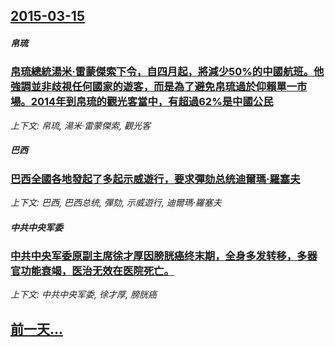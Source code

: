 ## [2015-03-15](/news/2015/03/15/index.md)

##### 帛琉
### [帛琉總統湯米·雷蒙傑索下令，自四月起，將減少50%的中國航班。他強調並非歧視任何國家的遊客，而是為了避免帛琉過於仰賴單一市場。2014年到帛琉的觀光客當中，有超過62%是中國公民](/news/2015/03/15/帛琉總統湯米-雷蒙傑索下令-自四月起-將減少50-的中國航班-他強調並非歧視任何國家的遊客-而是為了避免帛琉過於仰賴單一.md)
_上下文: 帛琉, 湯米·雷蒙傑索, 觀光客_

##### 巴西
### [巴西全國各地發起了多起示威遊行，要求彈劾总统迪爾瑪·羅塞夫](/news/2015/03/15/巴西全國各地發起了多起示威遊行-要求彈劾总统迪爾瑪-羅塞夫.md)
_上下文: 巴西, 巴西总统, 彈劾, 示威遊行, 迪爾瑪·羅塞夫_

##### 中共中央军委
### [中共中央军委原副主席徐才厚因膀胱癌终末期，全身多发转移，多器官功能衰竭，医治无效在医院死亡。 ](/news/2015/03/15/中共中央军委原副主席徐才厚因膀胱癌终末期-全身多发转移-多器官功能衰竭-医治无效在医院死亡.md)
_上下文: 中共中央军委, 徐才厚, 膀胱癌_

## [前一天...](/news/2015/03/10/index.md)

